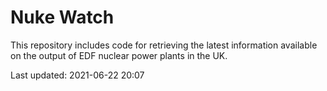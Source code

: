 # Nuke Watch

This repository includes code for retrieving the latest information available on the output of EDF nuclear power plants in the UK.

Last updated: 2021-06-22 20:07